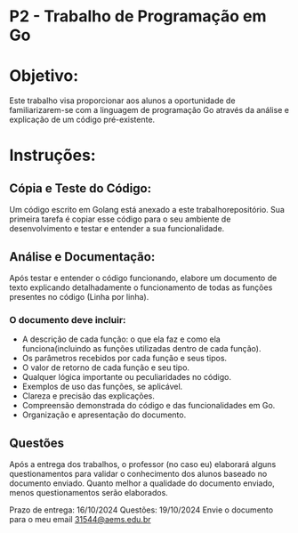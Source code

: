 # P2 - Trabalho de Programação em Go

# Objetivo: 
Este trabalho visa proporcionar aos alunos a oportunidade de familiarizarem-se com a linguagem de programação Go através da análise e explicação de um código pré-existente.

# Instruções:

## Cópia e Teste do Código:

Um código escrito em Golang está anexado a este trabalhorepositório. Sua primeira tarefa é copiar esse código para o seu ambiente de desenvolvimento e testar e entender a sua funcionalidade. 

## Análise e Documentação:

Após testar e entender o código funcionando, elabore um documento de texto explicando detalhadamente o funcionamento de todas as funções presentes no código (Linha por linha).

### O documento deve incluir:

- A descrição de cada função: o que ela faz e como ela funciona(incluindo as funções utilizadas dentro de cada função).
- Os parâmetros recebidos por cada função e seus tipos.
- O valor de retorno de cada função e seu tipo.
- Qualquer lógica importante ou peculiaridades no código.
- Exemplos de uso das funções, se aplicável.
- Clareza e precisão das explicações.
- Compreensão demonstrada do código e das funcionalidades em Go.
- Organização e apresentação do documento.

## Questões
Após a entrega dos trabalhos, o professor (no caso eu) elaborará alguns questionamentos para validar o conhecimento dos alunos baseado no documento enviado. 
Quanto melhor a qualidade do documento enviado, menos questionamentos serão elaborados. 

Prazo de entrega: 16/10/2024
Questões: 19/10/2024
Envie o documento para o meu email 31544@aems.edu.br